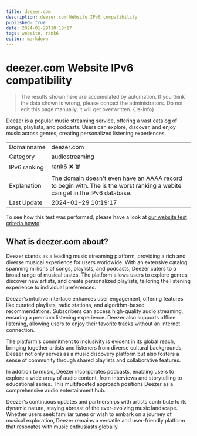```yaml
---
title: deezer.com
description: deezer.com Website IPv6 compatibility
published: true
date: 2024-01-29T10:19:17
tags: website, rank6
editor: markdown
---
```


# deezer.com Website IPv6 compatibility

> The results shown here are accumulated by automation. If you think the data shown is wrong, please contact the administrators. 
> Do not edit this page manually, it will get overwritten.
{.is-info}

Deezer is a popular music streaming service, offering a vast catalog of songs, playlists, and podcasts. Users can explore, discover, and enjoy music across genres, creating personalized listening experiences.


|   |   |
| - | - |
| Domainname | deezer.com
| Category | audiostreaming |
| IPv6 ranking | rank6 :x: :wastebasket: |
| Explanation | The domain doesn't even have an AAAA record to begin with. The is the worst ranking a webite can get in the IPv6 database. |
| Last Update | 2024-01-29 10:19:17 |

To see how this test was performed, please have a look at [our website test criteria howto](/howto/testcriteria/website)!


## What is deezer.com about?
Deezer stands as a leading music streaming platform, providing a rich and diverse musical experience for users worldwide. With an extensive catalog spanning millions of songs, playlists, and podcasts, Deezer caters to a broad range of musical tastes. The platform allows users to explore genres, discover new artists, and create personalized playlists, tailoring the listening experience to individual preferences.

Deezer's intuitive interface enhances user engagement, offering features like curated playlists, radio stations, and algorithm-based recommendations. Subscribers can access high-quality audio streaming, ensuring a premium listening experience. Deezer also supports offline listening, allowing users to enjoy their favorite tracks without an internet connection.

The platform's commitment to inclusivity is evident in its global reach, bringing together artists and listeners from diverse cultural backgrounds. Deezer not only serves as a music discovery platform but also fosters a sense of community through shared playlists and collaborative features.

In addition to music, Deezer incorporates podcasts, enabling users to explore a wide array of audio content, from interviews and storytelling to educational series. This multifaceted approach positions Deezer as a comprehensive audio entertainment hub.

Deezer's continuous updates and partnerships with artists contribute to its dynamic nature, staying abreast of the ever-evolving music landscape. Whether users seek familiar tunes or wish to embark on a journey of musical exploration, Deezer remains a versatile and user-friendly platform that resonates with music enthusiasts globally.

